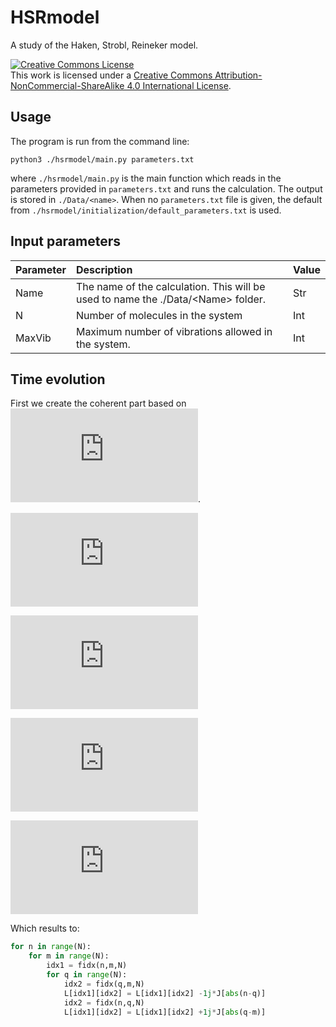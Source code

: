 # HSRmodel
A study of the Haken, Strobl, Reineker model.

<a rel="license" href="http://creativecommons.org/licenses/by-nc-sa/4.0/"><img alt="Creative Commons License" style="border-width:0" src="https://i.creativecommons.org/l/by-nc-sa/4.0/80x15.png" /></a><br />This work is licensed under a <a rel="license" href="http://creativecommons.org/licenses/by-nc-sa/4.0/">Creative Commons Attribution-NonCommercial-ShareAlike 4.0 International License</a>.

## Usage
The program is run from the command line:
```
python3 ./hsrmodel/main.py parameters.txt
```

where `./hsrmodel/main.py` is the main function which reads in the parameters
provided in `parameters.txt` and runs the calculation. The output is stored in
`./Data/<name>`. When no `parameters.txt` file is given, the default from
`./hsrmodel/initialization/default_parameters.txt` is used.

## Input parameters

|Parameter        | Description   | Value       |
|:----------------|:--------------|:------------|
|Name             | The name of the calculation. This will be used to name the ./Data/\<Name\> folder.        | Str   |
|N   | Number of molecules in the system   | Int   |
|MaxVib   | Maximum number of vibrations allowed in the system.   | Int  |

## Time evolution
First we create the coherent part based on ![equation](https://latex.codecogs.com/gif.latex?L_0%20%3D%20H_0%5Ex).

![equation](https://latex.codecogs.com/gif.latex?-i%5BH_0%2Cp%5D_%7Bnm%7D%20%3D%20-i%5Cleft%3Cn%5Cright%7C%5BH_0%2Cp%5D%5Cleft%7Cm%5Cright%3E)
<!-- ( $-i[H_0,p]_{nm} = -i\left<n\right|[H_0,p]\left|m\right>$ ) -->

![equation](https://latex.codecogs.com/gif.latex?%5Cqquad%20%5Cqquad%20%5Cquad%3D%20-i%5Cleft%3Cn%5Cright%7C%5Cleft%5B%5Cleft%28%5Csum_%7Bn%27%7D%20%5Cepsilon%20%5Cleft%7Cn%27%5Cright%3E%5Cleft%3Cn%27%5Cright%7C&plus;%5Csum_%7Bn%27%5Cneq%20m%27%7D%20J_%7Bn%27m%27%7D%5Cleft%7Cn%27%5Cright%3E%5Cleft%3Cm%27%5Cright%7C%5Cright%29%5Csum_%7Br%2Cq%7D%20p_%7Brq%7D%20%5Cleft%7Cr%5Cright%3E%5Cleft%3Cq%5Cright%7C%5Cright.)
<!--$\qquad \qquad \quad= -i\left<n\right|\left[\left(\sum_{n'} \epsilon \left|n'\right>\left<n'\right|+\sum_{n'\neq m'} J_{n'm'}\left|n'\right>\left<m'\right|\right)\sum_{r,q} p_{rq} \left|r\right>\left<q\right|\right.$-->

![equation](https://latex.codecogs.com/gif.latex?%5Cqquad%20%5Cqquad%20%5Cqquad%20-%20%5Cleft.%5Csum_%7Brq%7D%20p_%7Brq%7D%5Cleft%7Cr%5Cright%3E%5Cleft%3Cq%5Cright%7C%5Cleft%28%5Csum_%7Bn%27%7D%20%5Cepsilon%20%5Cleft%7Cn%27%5Cright%3E%5Cleft%3Cn%27%5Cright%7C%20&plus;%20%5Csum_%7Bn%27%5Cneq%20m%27%7D%20J_%7Bn%27m%27%7D%5Cleft%7Cn%27%5Cright%3E%5Cleft%3Cm%27%5Cright%7C%5Cright%29%5Cright%5D%5Cleft%7Cm%5Cright%3E)
<!--$\qquad \qquad \qquad - \left.\sum_{rq} p_{rq}\left|r\right>\left<q\right|\left(\sum_{n'} \epsilon \left|n'\right>\left<n'\right| + \sum_{n'\neq m'} J_{n'm'}\left|n'\right>\left<m'\right|\right)\right]\left|m\right>$ -->

![equation](https://latex.codecogs.com/gif.latex?%5Cqquad%20%5Cqquad%20%5Cquad%20%3D%20-i%5Csum_%7Bq%7DJ_%7Bnq%7Dp_%7Bqm%7D%20&plus;i%20%5Csum_q%20p_%7Bnq%7DJ_%7Bqm%7D)
<!--$\qquad \qquad \quad = -i\sum_{q}J_{nq}p_{qm} +i \sum_q p_{nq}J_{qm}$-->

Which results to:
```python
for n in range(N):
    for m in range(N):
        idx1 = fidx(n,m,N)
        for q in range(N):
            idx2 = fidx(q,m,N)
            L[idx1][idx2] = L[idx1][idx2] -1j*J[abs(n-q)]
            idx2 = fidx(n,q,N)
            L[idx1][idx2] = L[idx1][idx2] +1j*J[abs(q-m)]
```
